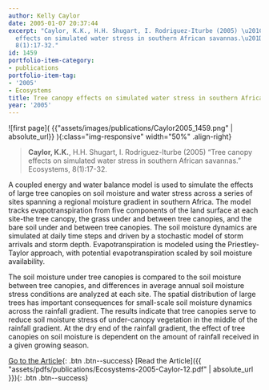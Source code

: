 ```yaml
---
author: Kelly Caylor
date: 2005-01-07 20:37:44
excerpt: "Caylor, K.K., H.H. Shugart, I. Rodriguez-Iturbe (2005) \u201CTree canopy
  effects on simulated water stress in southern African savannas.\u201D Ecosystems,
  8(1):17-32."
id: 1459
portfolio-item-category:
- publications
portfolio-item-tag:
- '2005'
- Ecosystems
title: Tree canopy effects on simulated water stress in southern African savannas
year: '2005'
---
```


![first page]( {{"assets/images/publications/Caylor2005_1459.png" | absolute_url}} ){:class="img-responsive" width="50%" .align-right}

> **Caylor, K.K.**, H.H. Shugart, I. Rodriguez-Iturbe (2005) “Tree canopy effects on simulated water stress in southern African savannas.” Ecosystems, 8(1):17-32.


A coupled energy and water balance model is used to simulate the effects of large tree canopies on soil moisture and water stress across a series of sites spanning a regional moisture gradient in southern Africa. The model tracks evapotranspiration from five components of the land surface at each site-the tree canopy, the grass under and between tree canopies, and the bare soil under and between tree canopies. The soil moisture dynamics are simulated at daily time steps and driven by a stochastic model of storm arrivals and storm depth. Evapotranspiration is modeled using the Priestley-Taylor approach, with potential evapotranspiration scaled by soil moisture availability. 

The soil moisture under tree canopies is compared to the soil moisture between tree canopies, and differences in average annual soil moisture stress conditions are analyzed at each site. The spatial distribution of large trees has important consequences for small-scale soil moisture dynamics across the rainfall gradient. The results indicate that tree canopies serve to reduce soil moisture stress of under-canopy vegetation in the middle of the rainfall gradient. At the dry end of the rainfall gradient, the effect of tree canopies on soil moisture is dependent on the amount of rainfall received in a given growing season.


[Go to the Article](http://dx.doi.org/10.1007/s10021-004-0027-9){: .btn .btn--success} [Read the Article]({{ "assets/pdfs/publications/Ecosystems-2005-Caylor-12.pdf" | absolute_url }}){: .btn .btn--success}